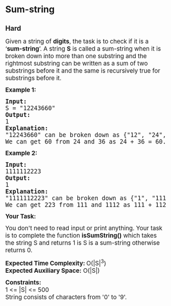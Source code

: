 # Sum-string
## Hard
<div class="problems_problem_content__Xm_eO"><p><span style="font-size: 14pt;">Given a string of <strong>digits</strong>, the task is to check if it is a ‘<strong>sum-string</strong>’. A string <strong>S</strong> is called a sum-string when it is broken down into more than one substring and the rightmost substring can be written as a sum of two substrings before it and the same is recursively true for substrings before it. </span></p>
<p><span style="font-size: 14pt;"><strong>Example 1:</strong></span></p>
<pre><span style="font-size: 14pt;"><strong>Input:</strong>
S = "12243660"
<strong>Output:</strong>
1
<strong>Explanation:</strong>
"12243660" can be broken down as {"12", "24", "36", "60"}.<br>We can get 60 from 24 and 36 as 24 + 36 = 60. Similarly 36 can be written as 12 + 24.</span></pre>
<p><span style="font-size: 14pt;"><strong>Example 2:</strong></span></p>
<pre><span style="font-size: 14pt;"><strong>Input:</strong>
1111112223
<strong>Output:</strong>
1
<strong>Explanation:<br></strong>"1111112223" can be broken down as {"1", "111", "112", "223"}.<br></span><span style="font-size: 14pt;">We can get 223 from 111 and 1112 as 111 + 112 = 223. Similarly 112 can be written as 1 + 111.</span></pre>
<p><span style="font-size: 14pt;"><strong>Your Task:</strong></span></p>
<p><span style="font-size: 14pt;">You don't need to read input or print anything. Your task is to complete the function <strong>isSumString()</strong> which takes the string S and returns 1 is S is a sum-string otherwise returns 0.</span></p>
<p><span style="font-size: 14pt;"><strong>Expected Time Complexity: </strong>O(|S|<sup>3</sup>)<br><strong>Expected Auxiliary Space:</strong> O(|S|)</span></p>
<p><span style="font-size: 14pt;"><strong>Constraints:<br></strong>1 &lt;= |S| &lt;= 500</span><span style="font-size: 14pt;"><br><span style="font-size: 14pt;">String consists of characters from '0' to '9'.</span></span></p></div>